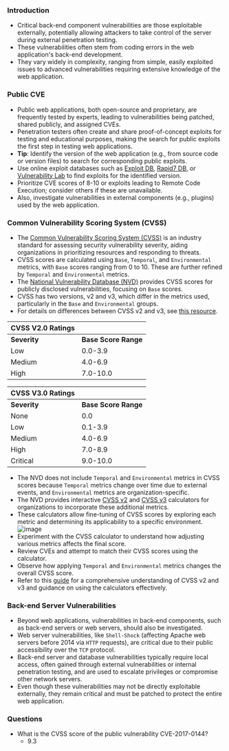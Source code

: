 ### Introduction
- Critical back-end component vulnerabilities are those exploitable externally, potentially allowing attackers to take control of the server during external penetration testing.
- These vulnerabilities often stem from coding errors in the web application's back-end development.
- They vary widely in complexity, ranging from simple, easily exploited issues to advanced vulnerabilities requiring extensive knowledge of the web application.



### Public CVE
- Public web applications, both open-source and proprietary, are frequently tested by experts, leading to vulnerabilities being patched, shared publicly, and assigned CVEs.
- Penetration testers often create and share proof-of-concept exploits for testing and educational purposes, making the search for public exploits the first step in testing web applications.
- **Tip**: Identify the version of the web application (e.g., from source code or version files) to search for corresponding public exploits.
- Use online exploit databases such as [Exploit DB](https://www.exploit-db.com/), [Rapid7 DB](https://www.rapid7.com/db/), or [Vulnerability Lab](https://www.vulnerability-lab.com/) to find exploits for the identified version.
- Prioritize CVE scores of 8-10 or exploits leading to Remote Code Execution; consider others if these are unavailable.
- Also, investigate vulnerabilities in external components (e.g., plugins) used by the web application.



### Common Vulnerability Scoring System (CVSS)
- The [Common Vulnerability Scoring System (CVSS)](https://en.wikipedia.org/wiki/Common_Vulnerability_Scoring_System) is an industry standard for assessing security vulnerability severity, aiding organizations in prioritizing resources and responding to threats.
- CVSS scores are calculated using `Base`, `Temporal`, and `Environmental` metrics, with `Base` scores ranging from 0 to 10. These are further refined by `Temporal` and `Environmental` metrics.
- The [National Vulnerability Database (NVD)](https://nvd.nist.gov/) provides CVSS scores for publicly disclosed vulnerabilities, focusing on `Base` scores.
- CVSS has two versions, v2 and v3, which differ in the metrics used, particularly in the `Base` and `Environmental` groups.
- For details on differences between CVSS v2 and v3, see [this resource](https://www.balbix.com/insights/cvss-v2-vs-cvss-v3).

| CVSS V2.0 Ratings |  |
| --- | --- |
| **Severity** | **Base Score Range** |
| Low | 0.0-3.9 |
| Medium | 4.0-6.9 |
| High | 7.0-10.0 |

| **CVSS V3.0 Ratings** |  |
| --- | --- |
| **Severity** | **Base Score Range** |
| None | 0.0 |
| Low | 0.1-3.9 |
| Medium | 4.0-6.9 |
| High | 7.0-8.9 |
| Critical | 9.0-10.0 |
- The NVD does not include `Temporal` and `Environmental` metrics in CVSS scores because `Temporal` metrics change over time due to external events, and `Environmental` metrics are organization-specific.
- The NVD provides interactive [CVSS v2](https://nvd.nist.gov/vuln-metrics/cvss/v2-calculator) and [CVSS v3](https://nvd.nist.gov/vuln-metrics/cvss/v3-calculator) calculators for organizations to incorporate these additional metrics.
- These calculators allow fine-tuning of CVSS scores by exploring each metric and determining its applicability to a specific environment.
![image](https://academy.hackthebox.com/storage/modules/75/cvssv3_calc.png)
- Experiment with the CVSS calculator to understand how adjusting various metrics affects the final score.
- Review CVEs and attempt to match their CVSS scores using the calculator.
- Observe how applying `Temporal` and `Environmental` metrics changes the overall CVSS score.
- Refer to this [guide](https://www.first.org/cvss/user-guide) for a comprehensive understanding of CVSS v2 and v3 and guidance on using the calculators effectively.



### Back-end Server Vulnerabilities
- Beyond web applications, vulnerabilities in back-end components, such as back-end servers or web servers, should also be investigated.
- Web server vulnerabilities, like `Shell-Shock` (affecting Apache web servers before 2014 via `HTTP` requests), are critical due to their public accessibility over the `TCP` protocol.
- Back-end server and database vulnerabilities typically require local access, often gained through external vulnerabilities or internal penetration testing, and are used to escalate privileges or compromise other network servers.
- Even though these vulnerabilities may not be directly exploitable externally, they remain critical and must be patched to protect the entire web application.



### Questions
- What is the CVSS score of the public vulnerability CVE-2017-0144?
	- 9.3